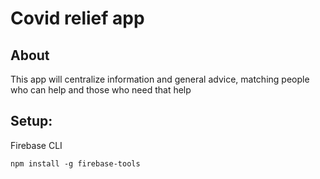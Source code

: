 # Covid relief app

## About
This app will centralize information and general advice, matching people who can help and those who need that help

## Setup:

Firebase CLI
```
npm install -g firebase-tools
```